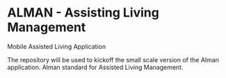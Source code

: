 # ALMAN - Assisting Living Management
Mobile Assisted Living Application

The repository will be used to kickoff the small scale version of the Alman application. 
Alman standard for Assisted Living Management.
